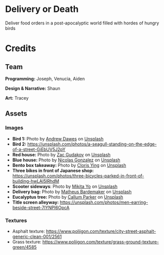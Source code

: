 # Delivery or Death

Deliver food orders in a post-apocalyptic world filled with hordes of hungry birds

# Credits

## Team

**Programming:** Joseph, Venucia, Aiden

**Design & Narrative:** Shaun

**Art:** Tracey

## Assets

### Images
* **Bird 1:** Photo by <a href="https://unsplash.com/@andrewdawes?utm_content=creditCopyText&utm_medium=referral&utm_source=unsplash">Andrew Dawes</a> on <a href="https://unsplash.com/photos/a-bird-standing-on-a-sign-vFdRdsCN61w?utm_content=creditCopyText&utm_medium=referral&utm_source=unsplash">Unsplash</a>
* **Bird 2:** https://unsplash.com/photos/a-seagull-standing-on-the-edge-of-a-street-GiEbUV5J2pY
* **Red house:** Photo by <a href="https://unsplash.com/@zacgudakov?utm_content=creditCopyText&utm_medium=referral&utm_source=unsplash">Zac Gudakov</a> on <a href="https://unsplash.com/photos/white-and-brown-concrete-house-near-green-trees-during-daytime-wwqZ8CM21gg?utm_content=creditCopyText&utm_medium=referral&utm_source=unsplash">Unsplash</a>
* **Blue house:** Photo by <a href="https://unsplash.com/@mrngonzalez?utm_content=creditCopyText&utm_medium=referral&utm_source=unsplash">Nicolas Gonzalez</a> on <a href="https://unsplash.com/photos/white-and-gray-wooden-house-near-green-trees-during-daytime-QjuJaMH1rEc?utm_content=creditCopyText&utm_medium=referral&utm_source=unsplash">Unsplash</a>
* **Bento box takeaway:** Photo by <a href="https://unsplash.com/@clorisyy?utm_content=creditCopyText&utm_medium=referral&utm_source=unsplash">Cloris Ying</a> on <a href="https://unsplash.com/photos/assorted-cooked-food-on-black-plastic-container-2BN5MlnLbdU?utm_content=creditCopyText&utm_medium=referral&utm_source=unsplash">Unsplash</a>
* **Three bikes in front of Japanese shop:** https://unsplash.com/photos/three-bicycles-parked-in-front-of-building-hwLAI5lRhdM
* **Scooter sideways**: Photo by <a href="https://unsplash.com/@mikitayo?utm_content=creditCopyText&utm_medium=referral&utm_source=unsplash">Mikita Yo</a> on <a href="https://unsplash.com/photos/man-in-black-jacket-riding-on-bicycle-on-road-during-daytime-6BFX4wLm2e4?utm_content=creditCopyText&utm_medium=referral&utm_source=unsplash">Unsplash</a>
* **Delivery bag:** Photo by <a href="https://unsplash.com/@matheus_bardemaker?utm_content=creditCopyText&utm_medium=referral&utm_source=unsplash">Matheus Bardemaker</a> on <a href="https://unsplash.com/photos/man-in-green-jacket-sitting-on-red-and-black-motor-scooter-RwoXb6lk7rA?utm_content=creditCopyText&utm_medium=referral&utm_source=unsplash">Unsplash</a>
* **Eucalyptus tree:** Photo by <a href="https://unsplash.com/@callump1975?utm_content=creditCopyText&utm_medium=referral&utm_source=unsplash">Callum Parker</a> on <a href="https://unsplash.com/photos/green-tree-on-brown-rock-formation-during-daytime-j5Ws2BtnJbM?utm_content=creditCopyText&utm_medium=referral&utm_source=unsplash">Unsplash</a>
* **Title screen alleyway:** https://unsplash.com/photos/men-earring-beside-street-7lYNPI6OpcA

### Textures

* Asphalt texture: https://www.poliigon.com/texture/city-street-asphalt-generic-clean-001/2561
* Grass texture: https://www.poliigon.com/texture/grass-ground-texture-green/4585
